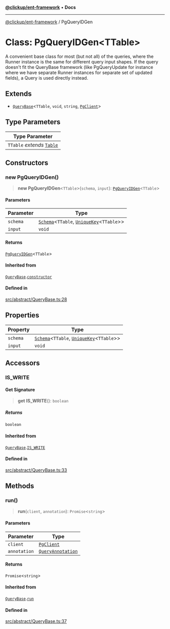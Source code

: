 [**@clickup/ent-framework**](../README.md) • **Docs**

***

[@clickup/ent-framework](../globals.md) / PgQueryIDGen

# Class: PgQueryIDGen\<TTable\>

A convenient base class for most (but not all) of the queries, where the
Runner instance is the same for different query input shapes. If the query
doesn't fit the QueryBase framework (like PgQueryUpdate for instance where we
have separate Runner instances for separate set of updated fields), a Query
is used directly instead.

## Extends

- [`QueryBase`](QueryBase.md)\<`TTable`, `void`, `string`, [`PgClient`](PgClient.md)\>

## Type Parameters

| Type Parameter |
| ------ |
| `TTable` *extends* [`Table`](../type-aliases/Table.md) |

## Constructors

### new PgQueryIDGen()

> **new PgQueryIDGen**\<`TTable`\>(`schema`, `input`): [`PgQueryIDGen`](PgQueryIDGen.md)\<`TTable`\>

#### Parameters

| Parameter | Type |
| ------ | ------ |
| `schema` | [`Schema`](Schema.md)\<`TTable`, [`UniqueKey`](../type-aliases/UniqueKey.md)\<`TTable`\>\> |
| `input` | `void` |

#### Returns

[`PgQueryIDGen`](PgQueryIDGen.md)\<`TTable`\>

#### Inherited from

[`QueryBase`](QueryBase.md).[`constructor`](QueryBase.md#constructors)

#### Defined in

[src/abstract/QueryBase.ts:28](https://github.com/clickup/ent-framework/blob/master/src/abstract/QueryBase.ts#L28)

## Properties

| Property | Type |
| ------ | ------ |
| `schema` | [`Schema`](Schema.md)\<`TTable`, [`UniqueKey`](../type-aliases/UniqueKey.md)\<`TTable`\>\> |
| `input` | `void` |

## Accessors

### IS\_WRITE

#### Get Signature

> **get** **IS\_WRITE**(): `boolean`

##### Returns

`boolean`

#### Inherited from

[`QueryBase`](QueryBase.md).[`IS_WRITE`](QueryBase.md#is_write)

#### Defined in

[src/abstract/QueryBase.ts:33](https://github.com/clickup/ent-framework/blob/master/src/abstract/QueryBase.ts#L33)

## Methods

### run()

> **run**(`client`, `annotation`): `Promise`\<`string`\>

#### Parameters

| Parameter | Type |
| ------ | ------ |
| `client` | [`PgClient`](PgClient.md) |
| `annotation` | [`QueryAnnotation`](../interfaces/QueryAnnotation.md) |

#### Returns

`Promise`\<`string`\>

#### Inherited from

[`QueryBase`](QueryBase.md).[`run`](QueryBase.md#run)

#### Defined in

[src/abstract/QueryBase.ts:37](https://github.com/clickup/ent-framework/blob/master/src/abstract/QueryBase.ts#L37)

